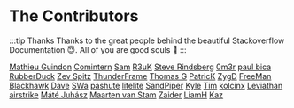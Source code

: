 # The Contributors

:::tip Thanks
Thanks to the great people behind the beautiful Stackoverflow Documentation :innocent:. All of you are good souls :100:
:::

[Mathieu Guindon](https://stackoverflow.com/users/1188513/mathieu-guindon) [Comintern](https://stackoverflow.com/users/4088852/comintern) [Sam](https://stackoverflow.com/users/4240221/sam) [R3uK](https://stackoverflow.com/users/4628637/r3uk) [Steve Rindsberg](https://stackoverflow.com/users/1667023/steve-rindsberg) [0m3r](https://stackoverflow.com/users/4539709/0m3r) [paul bica](https://stackoverflow.com/users/4914662/paul-bica) [RubberDuck](https://stackoverflow.com/users/3198973/rubberduck) [Zev Spitz](https://stackoverflow.com/users/111794/zev-spitz) [ThunderFrame](https://stackoverflow.com/users/5757159/thunderframe) [Thomas G](https://stackoverflow.com/users/4197505/thomas-g) [PatricK](https://stackoverflow.com/users/2636247/patrick) [ZygD](https://stackoverflow.com/users/2753501/zygd) [FreeMan](https://stackoverflow.com/users/2344413/freeman) [Blackhawk](https://stackoverflow.com/users/2832561/blackhawk) [Dave](https://stackoverflow.com/users/6255978/dave) [SWa](https://stackoverflow.com/users/1240154/swa) [pashute](https://stackoverflow.com/users/141947/pashute) [litelite](https://stackoverflow.com/users/3072566/litelite) [SandPiper](https://stackoverflow.com/users/6186333/sandpiper) [Kyle](https://stackoverflow.com/users/4043845/kyle) [Tim](https://stackoverflow.com/users/5094258/tim) [kolcinx](https://stackoverflow.com/users/4636801/kolcinx) [Leviathan](https://stackoverflow.com/users/6216216/leviathan) [airstrike](https://stackoverflow.com/users/447485/airstrike) [M&#225;t&#233; Juh&#225;sz](https://stackoverflow.com/users/4721734/m%c3%a1t%c3%a9-juh%c3%a1sz) [Maarten van Stam](https://stackoverflow.com/users/5793786/maarten-van-stam) [Zaider](https://stackoverflow.com/users/1359794/zaider) [LiamH](https://stackoverflow.com/users/5043393/liamh) [Kaz](https://stackoverflow.com/users/4169411/kaz) 
